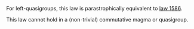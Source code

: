 For left-quasigroups, this law is parastrophically equivalent to [law 1586](https://teorth.github.io/equational_theories/implications/?1586).

This law cannot hold in a (non-trivial) commutative magma or quasigroup.

